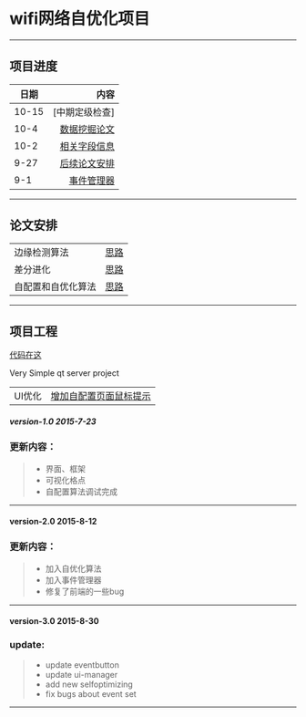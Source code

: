 # wifi网络自优化项目

---
## 项目进度

| 日期        | 内容   | 
| --------   | -----:  | 
|10-15|[中期定级检查] |
| 10-4        |[数据挖掘论文](http://aminer.org/search/Data%20Mining)| 
| 10-2        | [相关字段信息](https://github.com/rao1219/qt-SON/blob/master/Document/naming.md)        |
| 9-27        | [后续论文安排](https://github.com/rao1219/qt-SON/blob/master/Document/gantt.md)   |  
| 9-1     | [事件管理器](https://github.com/rao1219/qt-SON/blob/master/Document/EVENT.md) |

---

## 论文安排

|         |            |
| ------------- |:-------------:|
| 边缘检测算法  | [思路]()   |   
| 差分进化      | [思路]()   |   
| 自配置和自优化算法      | [思路](https://github.com/rao1219/qt-SON/blob/master/Document/algorithm.md)   |   


----

## 项目工程

[代码在这](https://github.com/rao1219/qt-SON)

Very Simple qt server project

|         |            |
| ------------- |:-------------:|
| UI优化  | [增加自配置页面鼠标提示](https://github.com/rao1219/qt-SON/commit/72e8ef763f1d9d2f527db4be03f77ec54262727f)   |   



##### version-1.0 2015-7-23
### 更新内容：
> * 界面、框架
> * 可视化格点
> * 自配置算法调试完成

---------
#### version-2.0 2015-8-12
### 更新内容：
> * 加入自优化算法
> * 加入事件管理器
> * 修复了前端的一些bug

-----

#### version-3.0 2015-8-30
### update:
> * update eventbutton
> * update ui-manager
> * add new selfoptimizing
> * fix bugs about event set



---






